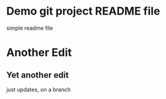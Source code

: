 # Demo git project README file

simple readme file

# Another Edit

## Yet another edit

just updates, on a branch